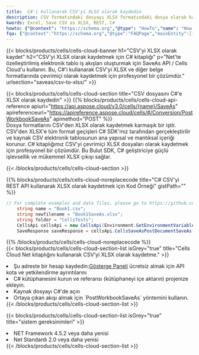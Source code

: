 ```yaml
---
title:  C#'i kullanarak CSV'yi XLSX olarak kaydedin
description: CSV formatındaki dosyayı XLSX formatındaki dosya olarak kaydetmek için C# için Aspose.Cells Cloud SDK'yı kullanma.
kwords: Excel, Save CSV as XLSX, REST, C#
howto: {"@context": "https://schema.org","@type": "HowTo","name": "How to save CSV as XLSX using the Cells Cloud Net library.","description": "How to save CSV as XLSX using the Cells Cloud Net library.","image": {"@type": "ImageObject"},"url": "/net/saveas/csv-to-xlsx/","step": [{ "@type": "HowToStep","name": "How to save CSV as XLSX using the Cells Cloud Net library. step 1", "image": {"@type": "ImageObject",},"url": "/net/saveas/csv-to-xlsx/","text": "Register an account at <a href='https://dashboard.aspose.cloud/'>Dashboard</a> to get free API quota & authorization details",},{ "@type": "HowToStep","name": "How to save CSV as XLSX using the Cells Cloud Net library. step 1", "image": {"@type": "ImageObject",},"url": "/net/saveas/csv-to-xlsx/","text": "Install C# library and add the reference (import the library) to your project.",},{ "@type": "HowToStep","name": "How to save CSV as XLSX using the Cells Cloud Net library. step 1", "image": {"@type": "ImageObject",},"url": "/net/saveas/csv-to-xlsx/","text": "Open the source file in C#",},{ "@type": "HowToStep","name": "How to save CSV as XLSX using the Cells Cloud Net library. step 1", "image": {"@type": "ImageObject",},"url": "/net/saveas/csv-to-xlsx/","text": "Use the `PostWorkbookSaveAs` method to retrieve the resulting stream.",}, ],"supply": {"@type": "HowToSupply","name": "document"},"tool": [{"@type": "HowToTool","name": "Visual Studio, Visual Studio Code, Rider"},{"@type": "HowToTool","name": "Aspose Cells"}],"totalTime": "PT6M"}
fqa: {"@context":"https://schema.org","@type":"FAQPage","mainEntity":[{"@type":"Question","name":"Why save file as other formats file in C# using REST API?","acceptedAnswer":{"@type":"Answer","text":"Documents are encoded in many ways, and some files may be incompatible with the software you use. To open and read such files, just save them as appropriate file formats.<br/><ol><li>Install .NET SDK and add the reference (import the library) to your project.</li><li>Open the source file in C# using REST API.</li><li>Call the PostWorkbookSaveAsRequest() method, passing an output filename with required extension.</li><li>Get the result of save as a separate file.</li></ol>"}},{"@type":"Question","name":"What file formats can I save as with your C# library?","acceptedAnswer":{"@type":"Answer","text":"We support a variety of file formats for conversion using .NET library, including XLSX, Excel, xls , PDF, CSV, HTML, Markdown, XML, PNG, JPG, TIFF, Json, TXT and many more."}},{"@type":"Question","name":"What is the maximum allowed file size for conversion using this .NET library?","acceptedAnswer":{"@type":"Answer","text":"There are no file size limits for format conversions using .NET library."}}]}
---
```

{{< blocks/products/cells/cells-cloud-banner h1="CSV\'yi XLSX olarak kaydet" h2="CSV\'yi XLSX olarak kaydetmek için C# kitaplığı" p="Net\'te özelleştirilmiş elektronik tablo iş akışları oluşturmak için SaveAs API / Cells Cloud\'u kullanın. Bu, C#\'i kullanarak CSV\'yi XLSX ve diğer belge formatlarında çevrimiçi olarak kaydetmek için profesyonel bir çözümdür." urlsection="saveas/csv-to-xlsx/" >}}

{{< blocks/products/cells/cells-cloud-section title="CSV dosyasını C#\'e XLSX olarak kaydedin" >}}
{{% blocks/products/cells/cells-cloud-api-reference apiurl="https://api.aspose.cloud/v3.0/cells/{name}/SaveAs" apireferenceurl="https://apireference.aspose.cloud/cells/#/Conversion/PostWorkbookSaveAs" apimethod="POST" %}}
<br/>
Dosya formatlarını CSV'den XLSX olarak kaydetmek karmaşık bir iştir. CSV'den XLSX'e tüm format geçişleri C# SDK'mız tarafından gerçekleştirilir ve kaynak CSV elektronik tablosunun ana yapısal ve mantıksal içeriği korunur. C# kitaplığımız CSV'yi çevrimiçi XLSX dosyaları olarak kaydetmek için profesyonel bir çözümdür. Bu Bulut SDK, C# geliştiriciye güçlü işlevsellik ve mükemmel XLSX çıkışı sağlar.

{{< /blocks/products/cells/cells-cloud-section >}}

{{% blocks/products/cells/cells-cloud-noreplacecode title="C# CSV\'yi REST API kullanarak XLSX olarak kaydetmek için Kod Örneği" gistPath="" %}}
  
```cs
// For complete examples and data files, please go to https://github.com/aspose-cells-cloud/aspose-cells-cloud-dotnet/
    string name = "Book1.csv";
    string newfilename = "Book1SaveAs.xlsx";
    string folder = "CellsTests";
    CellsApi cellsApi = new CellsApi(Environment.GetEnvironmentVariable("ProductClientId"), Environment.GetEnvironmentVariable("ProductClientSecret"));
    SaveResponse saveResponse = cellsApi.CellsSaveAsPostDocumentSaveAs(name, null, newfilename, null,null,folder);
```
  
{{% /blocks/products/cells/cells-cloud-noreplacecode %}}
<br/>
{{< blocks/products/cells/cells-cloud-section-list isGrey="true" title="Cells Cloud Net kitaplığını kullanarak CSV\'yi XLSX olarak kaydetme." >}}
<li> Şu adreste bir hesap kaydedin:<a href="https://dashboard.aspose.cloud/">Gösterge Paneli</a> ücretsiz almak için API kota ve yetkilendirme ayrıntılarını</li>
<li>C# kütüphanesini kurun ve referansı (kütüphaneyi içe aktarın) projenize ekleyin.</li>
<li>Kaynak dosyayı C#'de açın</li>
<li>Ortaya çıkan akışı almak için `PostWorkbookSaveAs` yöntemini kullanın.</li>
{{< /blocks/products/cells/cells-cloud-section-list >}}

{{< blocks/products/cells/cells-cloud-section-list isGrey="true" title="sistem gereksinimleri" >}}
<li>NET Framework 4.5.2 veya daha yenisi</li>
<li>Net Standardı 2.0 veya daha yenisi</li>
{{< /blocks/products/cells/cells-cloud-section-list >}}
